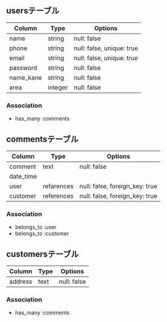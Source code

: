 ## usersテーブル

| Column    | Type       | Options                        |
| --------- | ---------- | ------------------------------ |
| name      | string     | null: false                    |
| phone     | string     | null: false, unique: true      |
| email     | string     | null: false, unique: true      |
| password  | string     | null: false                    |
| name_kane | string     | null: false                    |
| area      | integer    | null: false                    |

### Association

- has_many :comments

## commentsテーブル

| Column    | Type       | Options                        |
| --------- | ---------- | ------------------------------ |
| comment   | text       | null: false                    |
| date_time |  |        |
| user      | refarences | null: false, foreign_key: true |
| customer  | references | null: false, foreign_key: true |

### Association

- belongs_to :user
- belongs_to :customer

## customersテーブル

| Column    | Type       | Options         |
| --------- | ---------- | --------------- |
| address   | text       | null: false     |

### Association

- has_many :comments